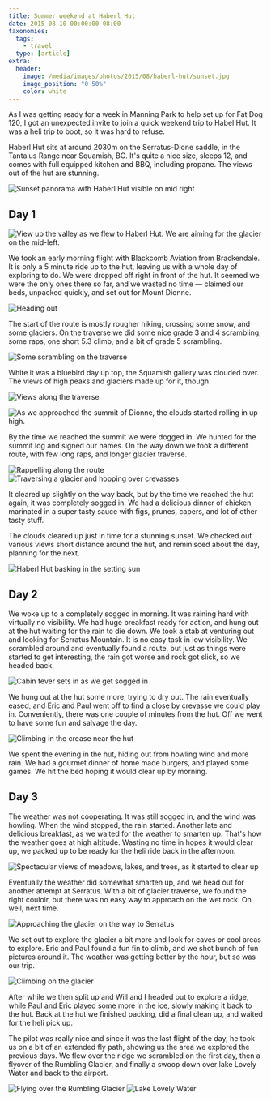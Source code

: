 ```yaml
---
title: Summer weekend at Haberl Hut
date: 2015-08-10 00:00:00-08:00
taxonomies:
  tags:
    - travel
  type: [article]
extra:
  header:
    image: /media/images/photos/2015/08/haberl-hut/sunset.jpg
    image_position: "0 50%"
    color: white
---
```

As I was getting ready for a week in Manning Park to help set up for Fat Dog 120, I got an unexpected invite to join a quick weekend trip to Habel Hut. It was a heli trip to boot, so it was hard to refuse.

Haberl Hut sits at around 2030m on the Serratus-Dione saddle, in the Tantalus Range near Squamish, BC. It's quite a nice size, sleeps 12, and comes with full equipped kitchen and BBQ, including propane. The views out of the hut are stunning.

![Sunset panorama with Haberl Hut visible on mid right][sunset]

## Day 1

![View up the valley as we flew to Haberl Hut. We are aiming for the glacier on the mid-left.][flight-in]

We took an early morning flight with Blackcomb Aviation from Brackendale. It is only a 5 minute ride up to the hut, leaving us with a whole day of exploring to do. We were dropped off right in front of the hut. It seemed we were the only ones there so far, and we wasted no time — claimed our beds, unpacked quickly, and set out for Mount Dionne.

![Heading out][setting-out]

The start of the route is mostly rougher hiking, crossing some snow, and some glaciers. On the traverse we did some nice grade 3 and 4 scrambling, some raps, one short 5.3 climb, and a bit of grade 5 scrambling.

![Some scrambling on the traverse][scrambles]

White it was a bluebird day up top, the Squamish gallery was clouded over. The views of high peaks and glaciers made up for it, though.

![Views along the traverse][views]

![As we approached the summit of Dionne, the clouds started rolling in up high.][approaching-summit]

By the time we reached the summit we were dogged in. We hunted for the summit log and signed our names. On the way down we took a different route, with few long raps, and longer glacier traverse.

![Rappelling along the route][raps]
![Traversing a glacier and hopping over crevasses][glacier]

It cleared up slightly on the way back, but by the time we reached the hut again, it was completely sogged in. We had a delicious dinner of chicken marinated in a super tasty sauce with figs, prunes, capers, and lot of other tasty stuff.

The clouds cleared up just in time for a stunning sunset. We checked out various views short distance around the hut, and reminisced about the day, planning for the next. 

![Haberl Hut basking in the setting sun][haberl-sunset]

## Day 2

We woke up to a completely sogged in morning. It was raining hard with virtually no visibility. We had huge breakfast ready for action, and hung out at the hut waiting for the rain to die down. We took a stab at venturing out and looking for Serratus Mountain. It is no easy task in low visibility. We scrambled around and eventually found a route, but just as things were started to get interesting, the rain got worse and rock got slick, so we headed back. 

![Cabin fever sets in as we get sogged in][sogged-out]

We hung out at the hut some more, trying to dry out. The rain eventually eased, and Eric and Paul went off to find a close by crevasse we could play in. Conveniently, there was one couple of minutes from the hut. Off we went to have some fun and salvage the day.

![Climbing in the crease near the hut][crevase-fun]

We spent the evening in the hut, hiding out from howling wind  and more rain. We had a gourmet dinner of home made burgers, and played some games. We hit the bed hoping it would clear up by morning.

## Day 3

The weather was not cooperating. It was still sogged in, and the wind was howling. When the wind stopped, the rain started. Another late and delicious breakfast, as we waited for the weather to smarten up. That's how the weather goes at high altitude. Wasting no time in hopes it would clear up, we packed up to be ready for the heli ride back in the afternoon.

![Spectacular views of meadows, lakes, and trees, as it started to clear up][clearing-up]

Eventually the weather did somewhat smarten up, and we head out for another attempt at Serratus. With a bit of glacier traverse, we found the right couloir, but there was no easy way to approach on the wet rock. Oh well, next time.

![Approaching the glacier on the way to Serratus][exploring-glaciers]

We set out to explore the glacier a bit more and look for  caves or cool areas to explore. Eric and Paul found a fun fin to climb, and we shot bunch of fun pictures around it. The weather was getting better by the hour, but so was our trip.

![Climbing on the glacier][climbing-glaciers]

After while we then split up and Will and I headed out to explore a ridge, while Paul and Eric played some more in the ice, slowly making it back to the hut. Back at the hut we finished packing, did a final clean up, and waited for the heli pick up.

The pilot was really nice and since it was the last flight of the day, he took us on a bit of an extended fly path, showing us the area we explored the previous days. We flew over the ridge we scrambled on the first day, then a flyover of the Rumbling Glacier, and finally a swoop down over lake Lovely Water and back to the airport.

![Flying over the Rumbling Glacier][rumbling-glacier]
![Lake Lovely Water][lake-lovely-water]

[sunset]: /media/images/photos/2015/08/haberl-hut/sunset.jpg
[flight-in]: /media/images/photos/2015/08/haberl-hut/flight-in.jpg
[scrambles]: /media/images/photos/2015/08/haberl-hut/scrambles.jpg
[views]: /media/images/photos/2015/08/haberl-hut/views.jpg
[approaching-summit]: /media/images/photos/2015/08/haberl-hut/approaching-summit.jpg
[raps]: /media/images/photos/2015/08/haberl-hut/raps.jpg
[setting-out]: /media/images/photos/2015/08/haberl-hut/setting-out.jpg
[approaching-summit]: /media/images/photos/2015/08/haberl-hut/approaching-summit.jpg
[haberl-sunset]: /media/images/photos/2015/08/haberl-hut/haberl-sunset.jpg
[glacier]: /media/images/photos/2015/08/haberl-hut/glacier.jpg
[sogged-out]: /media/images/photos/2015/08/haberl-hut/sogged-out.jpg
[crevase-fun]: /media/images/photos/2015/08/haberl-hut/crevase-fun.jpg
[clearing-up]: /media/images/photos/2015/08/haberl-hut/clearing-up.jpg
[lake-lovely-water]: /media/images/photos/2015/08/haberl-hut/lake-lovely-water.jpg
[exploring-glaciers]: /media/images/photos/2015/08/haberl-hut/exploring-glaciers.jpg
[climbing-glaciers]: /media/images/photos/2015/08/haberl-hut/climbing-glaciers.jpg
[rumbling-glacier]: /media/images/photos/2015/08/haberl-hut/rumbling-glacier.jpg

